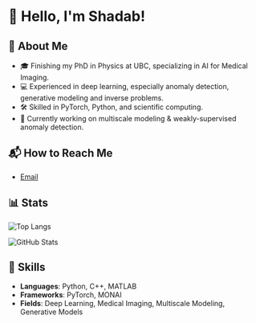 # 👋 Hello, I'm Shadab!

## 🧠 About Me

- 🎓 Finishing my PhD in Physics at UBC, specializing in AI for Medical Imaging.
- 💻 Experienced in deep learning, especially anomaly detection, generative modeling and inverse problems.
- 🛠️ Skilled in PyTorch, Python, and scientific computing.
- 🌱 Currently working on multiscale modeling & weakly-supervised anomaly detection.

## 📬 How to Reach Me

- [Email](mailto:shadab.ahamed@hotmail.com)

## 📊 Stats 

![Top Langs](https://github-readme-stats.vercel.app/api/top-langs/?username=ahxmeds&layout=compact&theme=dark)

![GitHub Stats](https://github-readme-stats.vercel.app/api?username=ahxmeds&show_icons=true&theme=default)

## 🧠 Skills

- **Languages**: Python, C++, MATLAB
- **Frameworks**: PyTorch, MONAI
- **Fields**: Deep Learning, Medical Imaging, Multiscale Modeling, Generative Models
